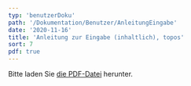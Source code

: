 ```yaml
---
typ: 'benutzerDoku'
path: '/Dokumentation/Benutzer/AnleitungEingabe'
date: '2020-11-16'
title: 'Anleitung zur Eingabe (inhaltlich), topos'
sort: 7
pdf: true
---
```


Bitte laden Sie&nbsp;<a rel="noopener noreferrer" href="https://ucarecdn.com/610999e7-52f8-43fb-a4b0-f09da7767aa0/AnleitungEingabe.pdf" target="_blank">die PDF-Datei</a>&nbsp;herunter.
